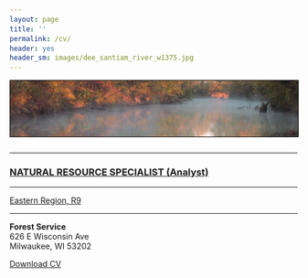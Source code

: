 ```yaml
---
layout: page
title: ''
permalink: /cv/
header: yes
header_sm: images/dee_santiam_river_w1375.jpg
---
```

<a href="http://dthor.github.io/" title="Darren Thornbrugh, Ph.D."><img class="pure-img" src="/images/smoke_on_the_water_1335x260.jpg" width="" height="" style="margin-bottom:10px; border:1px solid #000000;" alt="Darren Thornbrugh, Ph.D.">

***

### NATURAL RESOURCE SPECIALIST (Analyst) 
***
                            
[Eastern Region, R9](https://www.fs.usda.gov/r9) 
***
**Forest Service**     
626 E Wisconsin Ave                   
Milwaukee, WI 53202 

[Download CV](/cv/CV_2020_June_dthornbrugh_gh.pdf "Download CV as PDF")  

